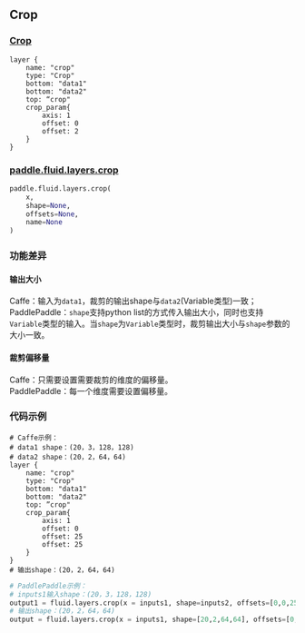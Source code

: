 ## Crop


### [Crop](http://caffe.berkeleyvision.org/tutorial/layers/crop.html)
```
layer {
    name: "crop"
    type: "Crop"
    bottom: "data1"
    bottom: "data2"
    top: “crop"
    crop_param{
        axis: 1
        offset: 0
        offset: 2
    }
}
```


### [paddle.fluid.layers.crop](http://paddlepaddle.org/documentation/docs/zh/1.3/api_cn/layers_cn.html#permalink-51-crop)
```python
paddle.fluid.layers.crop(
    x, 
    shape=None, 
    offsets=None, 
    name=None
)
```  

### 功能差异
#### 输出大小
Caffe：输入为`data1`，裁剪的输出shape与`data2`(Variable类型)一致；              
PaddlePaddle：`shape`支持python list的方式传入输出大小，同时也支持`Variable`类型的输入。当`shape`为`Variable`类型时，裁剪输出大小与`shape`参数的大小一致。

#### 裁剪偏移量
Caffe：只需要设置需要裁剪的维度的偏移量。             
PaddlePaddle：每一个维度需要设置偏移量。
### 代码示例
```  
# Caffe示例： 
# data1 shape：(20，3，128，128)
# data2 shape：(20，2，64，64)
layer {
    name: "crop"
    type: "Crop"
    bottom: "data1"
    bottom: "data2"
    top: ”crop"
    crop_param{
        axis: 1
        offset: 0
        offset: 25
        offset: 25
    }
}
# 输出shape：(20，2，64，64)
```  
```python
# PaddlePaddle示例：  
# inputs1输入shape：(20，3，128，128)
output1 = fluid.layers.crop(x = inputs1, shape=inputs2, offsets=[0,0,25,25])
# 输出shape：(20，2，64，64)
output = fluid.layers.crop(x = inputs1, shape=[20,2,64,64], offsets=[0,0,25,25])
```
